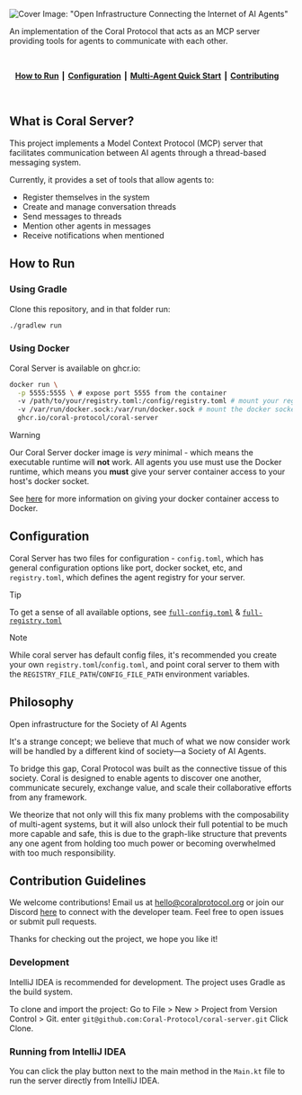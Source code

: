 ![Cover Image: "Open Infrastructure Connecting the Internet of AI Agents"](https://github.com/user-attachments/assets/2b74074e-42c2-4abd-9827-ea3c68b75c99)

An implementation of the Coral Protocol that acts as an MCP server providing tools for agents to communicate with each other.

<br/>
<div align="center">

**[How to Run](#how-to-run)** ┃ **[Configuration](#configuration)** ┃ **[Multi-Agent Quick Start](https://docs.coralprotocol.org/setup/quickstart)** ┃ **[Contributing](#contribution-guidelines)** 

</div>
<br/>

## What is Coral Server?

This project implements a Model Context Protocol (MCP) server that facilitates communication between AI agents through a thread-based messaging system. 


Currently, it provides a set of tools that allow agents to:

- Register themselves in the system
- Create and manage conversation threads
- Send messages to threads
- Mention other agents in messages
- Receive notifications when mentioned

## How to Run

### Using Gradle

Clone this repository, and in that folder run:
```bash
./gradlew run
```

### Using Docker

Coral Server is available on ghcr.io:
```bash
docker run \
  -p 5555:5555 \ # expose port 5555 from the container
  -v /path/to/your/registry.toml:/config/registry.toml # mount your registry.toml
  -v /var/run/docker.sock:/var/run/docker.sock # mount the docker socket to support docker agents
  ghcr.io/coral-protocol/coral-server
```

> [!WARNING]
> Our Coral Server docker image is *very* minimal - which means the executable runtime will **not** work. All agents you use must use the Docker runtime, which means you **must** give your server container access to your host's docker socket.
> 
> See [here](https://docs.coralprotocol.org/setup/coral-server-applications#docker-recommended) for more information on giving your docker container access to Docker.


## Configuration
Coral Server has two files for configuration - `config.toml`, which has general configuration options like port, docker socket, etc, and `registry.toml`, which defines the agent registry for your server.

> [!TIP]
> To get a sense of all available options, see [`full-config.toml`](https://github.com/Coral-Protocol/coral-server/blob/master/src/main/resources/full-registry.toml) & [`full-registry.toml`](https://github.com/Coral-Protocol/coral-server/blob/master/src/main/resources/full-registry.toml)

> [!NOTE]
> While coral server has default config files, it's recommended you create your own `registry.toml`/`config.toml`, and point coral server to them with the `REGISTRY_FILE_PATH`/`CONFIG_FILE_PATH` environment variables.

## Philosophy

Open infrastructure for the Society of AI Agents

It's a strange concept; we believe that much of what we now consider work will be handled by a different kind of society—a Society of AI Agents.

To bridge this gap, Coral Protocol was built as the connective tissue of this society. Coral is designed to enable agents to discover one another, communicate securely, exchange value, and scale their collaborative efforts from any framework.

We theorize that not only will this fix many problems with the composability of multi-agent systems, but it will also unlock their full potential to be much more capable and safe, this is due to the graph-like structure that prevents any one agent from holding too much power or becoming overwhelmed with too much responsibility. 

## Contribution Guidelines

We welcome contributions! Email us at [hello@coralprotocol.org](mailto:hello@coralprotocol.org) or join our Discord [here](https://discord.gg/rMQc2uWXhj) to connect with the developer team. Feel free to open issues or submit pull requests.

Thanks for checking out the project, we hope you like it!

### Development
IntelliJ IDEA is recommended for development. The project uses Gradle as the build system.

To clone and import the project:
Go to File > New > Project from Version Control > Git.
enter `git@github.com:Coral-Protocol/coral-server.git`
Click Clone.

### Running from IntelliJ IDEA
You can click the play button next to the main method in the `Main.kt` file to run the server directly from IntelliJ IDEA.

